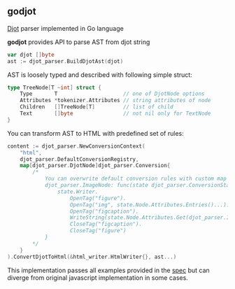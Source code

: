 ## godjot

[Djot](https://djot.net/) parser implemented in Go language

**godjot** provides API to parse AST from djot string 
``` go
var djot []byte
ast := djot_parser.BuildDjotAst(djot)
```

AST is loosely typed and described with following simple struct:
```go
type TreeNode[T ~int] struct {
    Type       T                     // one of DjotNode options
    Attributes *tokenizer.Attributes // string attributes of node
    Children   []TreeNode[T]         // list of child
    Text       []byte                // not nil only for TextNode
}
```

You can transform AST to HTML with predefined set of rules:
```go
content := djot_parser.NewConversionContext(
    "html", 
    djot_parser.DefaultConversionRegistry,
    map[djot_parser.DjotNode]djot_parser.Conversion{
        /*
            You can overwrite default conversion rules with custom map
            djot_parser.ImageNode: func(state djot_parser.ConversionState, next func(c djot_parser.Children)) {
                state.Writer.
                    OpenTag("figure").
                    OpenTag("img", state.Node.Attributes.Entries()...).
                    OpenTag("figcaption").
                    WriteString(state.Node.Attributes.Get(djot_parser.ImgAltKey)).
                    CloseTag("figcaption").
                    CloseTag("figure")
            }
        */
    }
).ConvertDjotToHtml(&html_writer.HtmlWriter{}, ast...)
```

This implementation passes all examples provided in the [spec](https://htmlpreview.github.io/?https://github.com/jgm/djot/blob/master/doc/syntax.html) but can diverge from original javascript implementation in some cases.